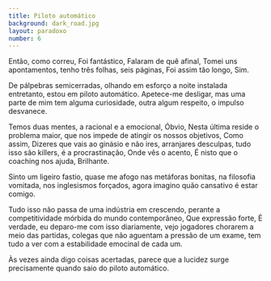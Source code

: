 ```yaml
---
title: Piloto automático
background: dark_road.jpg
layout: paradoxo
number: 6
---
```


Então, como correu, Foi fantástico, Falaram de quê afinal, Tomei uns apontamentos, tenho três folhas, seis páginas, Foi assim tão longo, Sim.

De pálpebras semicerradas, olhando em esforço a noite instalada entretanto, estou em piloto automático. Apetece-me desligar, mas uma parte de mim tem alguma curiosidade, outra algum respeito, o impulso desvanece.

Temos duas mentes, a racional e a emocional, Óbvio, Nesta última reside o problema maior, que nos impede de atingir os nossos objetivos, Como assim, Dizeres que vais ao ginásio e não ires, arranjares desculpas, tudo isso são killers, é a procrastinação, Onde vês o acento, É nisto que o coaching nos ajuda, Brilhante.

Sinto um ligeiro fastio, quase me afogo nas metáforas bonitas, na filosofia vomitada, nos inglesismos forçados, agora imagino quão cansativo é estar comigo.

Tudo isso não passa de uma indústria em crescendo, perante a competitividade mórbida do mundo contemporâneo, Que expressão forte, É verdade, eu deparo-me com isso diariamente, vejo jogadores chorarem a meio das partidas, colegas que não aguentam a pressão de um exame, tem tudo a ver com a estabilidade emocinal de cada um.

Às vezes ainda digo coisas acertadas, parece que a lucidez surge precisamente quando saio do piloto automático.
